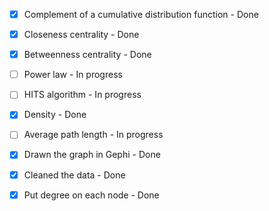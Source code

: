 - [x] Complement of a cumulative distribution function - Done

- [x] Closeness centrality - Done

- [x] Betweenness centrality - Done

- [ ] Power law - In progress

- [ ] HITS algorithm - In progress

- [x] Density - Done

- [ ] Average path length - In progress

- [x] Drawn the graph in Gephi - Done

- [x] Cleaned the data - Done

- [x] Put degree on each node - Done

